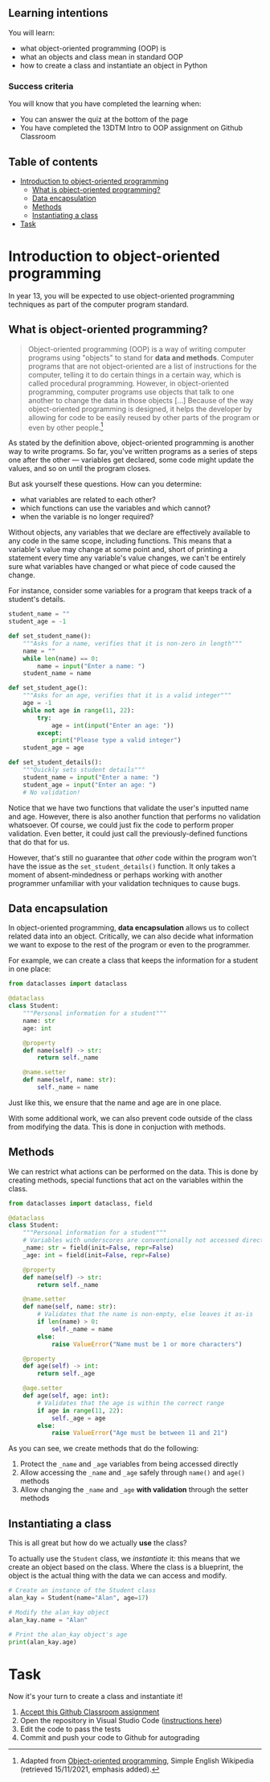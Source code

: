 ## Learning intentions

You will learn:

- what object-oriented programming (OOP) is
- what an objects and class mean in standard OOP
- how to create a class and instantiate an object in Python

### Success criteria

You will know that you have completed the learning when:

- You can answer the quiz at the bottom of the page
- You have completed the 13DTM Intro to OOP assignment on Github Classroom

## Table of contents
- [Introduction to object-oriented programming](#introduction-to-object-oriented-programming)
  - [What is object-oriented programming?](#what-is-object-oriented-programming)
  - [Data encapsulation](#data-encapsulation)
  - [Methods](#methods)
  - [Instantiating a class](#instantiating-a-class)
- [Task](#task)

# Introduction to object-oriented programming

In year 13, you will be expected to use object-oriented programming techniques as part of the computer program standard.

## What is object-oriented programming?

> Object-oriented programming (OOP) is a way of writing computer programs using "objects" to stand for **data and methods**. Computer programs that are not object-oriented are a list of instructions for the computer, telling it to do certain things in a certain way, which is called procedural programming. However, in object-oriented programming, computer programs use objects that talk to one another to change the data in those objects […]  Because of the way object-oriented programming is designed, it helps the developer by allowing for code to be easily reused by other parts of the program or even by other people.[^1]

As stated by the definition above, object-oriented programming is another way to write programs. So far, you've written programs as a series of steps one after the other — variables get declared, some code might update the values, and so on until the program closes.

But ask yourself these questions. How can you determine:

- what variables are related to each other?
- which functions can use the variables and which cannot?
- when the variable is no longer required?

Without objects, any variables that we declare are effectively available to any code in the same scope, including functions. This means that a variable's value may change at some point and, short of printing a statement every time any variable's value changes, we can't be entirely sure what variables have changed or what piece of code caused the change.

For instance, consider some variables for a program that keeps track of a student's details.

```python
student_name = ""
student_age = -1

def set_student_name():
    """Asks for a name, verifies that it is non-zero in length"""
    name = ""
    while len(name) == 0:
        name = input("Enter a name: ")
    student_name = name

def set_student_age():
    """Asks for an age, verifies that it is a valid integer"""
    age = -1
    while not age in range(11, 22):
        try:
            age = int(input("Enter an age: "))
        except:
            print("Please type a valid integer")
    student_age = age

def set_student_details():
    """Quickly sets student details"""
    student_name = input("Enter a name: ")
    student_age = input("Enter an age: ")
    # No validation!
```

Notice that we have two functions that validate the user's inputted name and age. However, there is also another function that performs no validation whatsoever. Of course, we could just fix the code to perform proper validation. Even better, it could just call the previously-defined functions that do that for us.

However, that's still no guarantee that *other* code within the program won't have the issue as the ``set_student_details()`` function. It only takes a moment of absent-mindedness or perhaps working with another programmer unfamiliar with your validation techniques to cause bugs.

## Data encapsulation

In object-oriented programming, **data encapsulation** allows us to collect related data into an object. Critically, we can also decide what information we want to expose to the rest of the program or even to the programmer.

For example, we can create a class that keeps the information for a student in one place:

```python
from dataclasses import dataclass

@dataclass
class Student:
    """Personal information for a student"""
    name: str
    age: int

    @property
    def name(self) -> str:
        return self._name

    @name.setter
    def name(self, name: str):
        self._name = name
```

Just like this, we ensure that the name and age are in one place.

With some additional work, we can also prevent code outside of the class from modifying the data. This is done in conjuction with methods.
## Methods

We can restrict what actions can be performed on the data. This is done by creating methods, special functions that act on the variables within the class.

```python
from dataclasses import dataclass, field

@dataclass
class Student:
    """Personal information for a student"""
    # Variables with underscores are conventionally not accessed directly
    _name: str = field(init=False, repr=False)
    _age: int = field(init=False, repr=False)

    @property
    def name(self) -> str:
        return self._name

    @name.setter
    def name(self, name: str):
        # Validates that the name is non-empty, else leaves it as-is
        if len(name) > 0:
            self._name = name
        else:
            raise ValueError("Name must be 1 or more characters")

    @property
    def age(self) -> int:
        return self._age

    @age.setter
    def age(self, age: int):
        # Validates that the age is within the correct range
        if age in range(11, 22):
            self._age = age
        else:
            raise ValueError("Age must be between 11 and 21")
```

As you can see, we create methods that do the following:

1. Protect the ``_name`` and ``_age`` variables from being accessed directly
2. Allow accessing the ``_name`` and ``_age`` safely through ``name()`` and ``age()`` methods
3. Allow changing the ``_name`` and ``_age`` **with validation** through the setter methods

## Instantiating a class

This is all great but how do we actually **use** the class?

To actually use the ``Student`` class, we *instantiate* it: this means that we create an object based on the class. Where the class is a blueprint, the object is the actual thing with the data we can access and modify.

```python
# Create an instance of the Student class
alan_kay = Student(name="Alan", age=17)

# Modify the alan_kay object
alan_kay.name = "Alan"

# Print the alan_kay object's age
print(alan_kay.age)
```

# Task

Now it's your turn to create a class and instantiate it!

1. [Accept this Github Classroom assignment](#task)
2. Open the repository in Visual Studio Code ([instructions here](../../Classroom/README.md))
3. Edit the code to pass the tests
4. Commit and push your code to Github for autograding

[^1]: Adapted from [Object-oriented programming](https://simple.wikipedia.org/wiki/Object-oriented_programming), Simple English Wikipedia (retrieved 15/11/2021, emphasis added).
